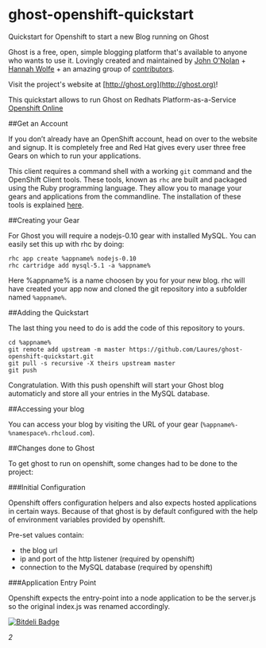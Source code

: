 ghost-openshift-quickstart
==========================

Quickstart for Openshift to start a new Blog running on Ghost

Ghost is a free, open, simple blogging platform that's available to anyone who wants to use it. Lovingly created and maintained by [John O'Nolan](http://twitter.com/JohnONolan) + [Hannah Wolfe](http://twitter.com/ErisDS) + an amazing group of [contributors](https://github.com/TryGhost/Ghost/contributors).

Visit the project's website at [http://ghost.org](http://ghost.org)!

This quickstart allows to run Ghost on Redhats Platform-as-a-Service [Openshift Online](https://www.openshift.com/products/online "Openshift Online")

##Get an Account

If you don’t already have an OpenShift account, head on over to the website and signup. It is completely free and Red Hat gives every user three free Gears on which to run your applications.

This client requires a command shell with a working `git` command and the OpenShift Client tools. These tools, known as `rhc` are built and packaged using the Ruby programming language. They allow you to manage your gears and applications from the commandline. The installation of these tools is explained [here](https://www.openshift.com/developers/rhc-client-tools-install).

##Creating your Gear

For Ghost you will require a nodejs-0.10 gear with installed MySQL. You can easily set this up with rhc by doing:

    rhc app create %appname% nodejs-0.10
    rhc cartridge add mysql-5.1 -a %appname%

Here %appname% is a name choosen by you for your new blog. rhc will have created your app now and cloned the git repository into a subfolder named `%appname%`.

##Adding the Quickstart

The last thing you need to do is add the code of this repository to yours.

    cd %appname%
    git remote add upstream -m master https://github.com/Laures/ghost-openshift-quickstart.git 
    git pull -s recursive -X theirs upstream master
    git push

Congratulation. With this push openshift will start your Ghost blog automaticly and store all your entries in the MySQL database.

##Accessing your blog

You can access your blog by visiting the URL of your gear (`%appname%-%namespace%.rhcloud.com`). 

##Changes done to Ghost

To get ghost to run on openshift, some changes had to be done to the project:

###Initial Configuration

Openshift offers configuration helpers and also expects hosted applications in certain ways. Because of that ghost is by default configured with the help of environment variables provided by openshift.

Pre-set values contain:

- the blog url
- ip and port of the http listener (required by openshift)
- connection to the MySQL database (required by openshift)

###Application Entry Point

Openshift expects the entry-point into a node application to be the server.js so the original index.js was renamed accordingly.

[![Bitdeli Badge](https://d2weczhvl823v0.cloudfront.net/Laures/ghost-openshift-quickstart/trend.png)](https://bitdeli.com/free "Bitdeli Badge")

*2*

